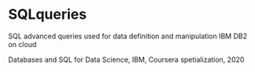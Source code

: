 # SQLqueries
SQL advanced queries used for data definition and manipulation
IBM DB2 on cloud

Databases and SQL for Data Science, IBM, Coursera spetialization, 2020
